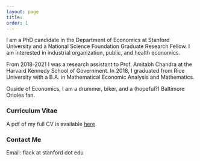 ```yaml
---
layout: page
title:
order: 1
---
```


I am a PhD candidate in the Department of Economics at Stanford University and a National Science Foundation Graduate Research Fellow. I am interested in industrial organization, public, and health economics.

From 2018-2021 I was a research assistant to Prof. Amitabh Chandra at the Harvard Kennedy School of Government. In 2018, I graduated from Rice University with a B.A. in Mathematical Economic Analysis and Mathematics. 

Ouside of Economics, I am a drummer, biker, and a (hopeful?) Baltimore Orioles fan.

### Curriculum Vitae

A pdf of my full CV is available [here](images/flack_cv.pdf).

### Contact Me
Email: flack at stanford dot edu
